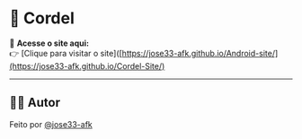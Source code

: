 # 📱 Cordel

🔗 **Acesse o site aqui:**  
👉 [Clique para visitar o site]([https://jose33-afk.github.io/Android-site/](https://jose33-afk.github.io/Cordel-Site/)

---

## 🙋‍♂️ Autor
Feito por [@jose33-afk](https://github.com/jose33-afk)
